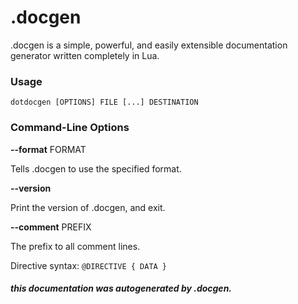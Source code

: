 # .docgen

 .docgen is a simple, powerful, and easily extensible documentation generator written completely in Lua.



### Usage

 `dotdocgen [OPTIONS] FILE [...] DESTINATION`



### Command-Line Options

 **--format** FORMAT

 Tells .docgen to use the specified format.



 **--version**

 Print the version of .docgen, and exit.



 **--comment** PREFIX

 The prefix to all comment lines.



Directive syntax: `@DIRECTIVE { DATA }`



##### _this documentation was autogenerated by .docgen._